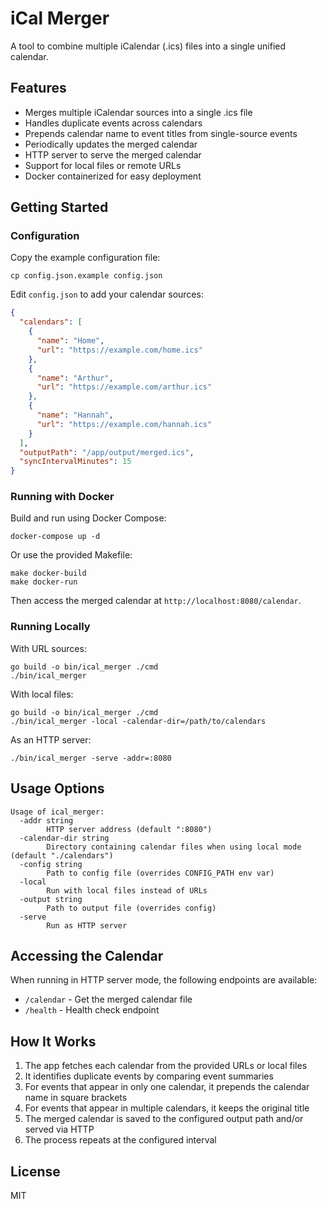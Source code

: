 # iCal Merger

A tool to combine multiple iCalendar (.ics) files into a single unified calendar.

## Features

- Merges multiple iCalendar sources into a single .ics file
- Handles duplicate events across calendars
- Prepends calendar name to event titles from single-source events
- Periodically updates the merged calendar
- HTTP server to serve the merged calendar
- Support for local files or remote URLs
- Docker containerized for easy deployment

## Getting Started

### Configuration

Copy the example configuration file:

```
cp config.json.example config.json
```

Edit `config.json` to add your calendar sources:

```json
{
  "calendars": [
    {
      "name": "Home",
      "url": "https://example.com/home.ics"
    },
    {
      "name": "Arthur",
      "url": "https://example.com/arthur.ics"
    },
    {
      "name": "Hannah",
      "url": "https://example.com/hannah.ics"
    }
  ],
  "outputPath": "/app/output/merged.ics",
  "syncIntervalMinutes": 15
}
```

### Running with Docker

Build and run using Docker Compose:

```
docker-compose up -d
```

Or use the provided Makefile:

```
make docker-build
make docker-run
```

Then access the merged calendar at `http://localhost:8080/calendar`.

### Running Locally

With URL sources:

```
go build -o bin/ical_merger ./cmd
./bin/ical_merger
```

With local files:

```
go build -o bin/ical_merger ./cmd
./bin/ical_merger -local -calendar-dir=/path/to/calendars
```

As an HTTP server:

```
./bin/ical_merger -serve -addr=:8080
```

## Usage Options

```
Usage of ical_merger:
  -addr string
        HTTP server address (default ":8080")
  -calendar-dir string
        Directory containing calendar files when using local mode (default "./calendars")
  -config string
        Path to config file (overrides CONFIG_PATH env var)
  -local
        Run with local files instead of URLs
  -output string
        Path to output file (overrides config)
  -serve
        Run as HTTP server
```

## Accessing the Calendar

When running in HTTP server mode, the following endpoints are available:

- `/calendar` - Get the merged calendar file
- `/health` - Health check endpoint

## How It Works

1. The app fetches each calendar from the provided URLs or local files
2. It identifies duplicate events by comparing event summaries
3. For events that appear in only one calendar, it prepends the calendar name in square brackets
4. For events that appear in multiple calendars, it keeps the original title
5. The merged calendar is saved to the configured output path and/or served via HTTP
6. The process repeats at the configured interval

## License

MIT